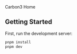 Carbon3 Home

## Getting Started

First, run the development server:

```bash
pnpm install
pnpm dev
```
